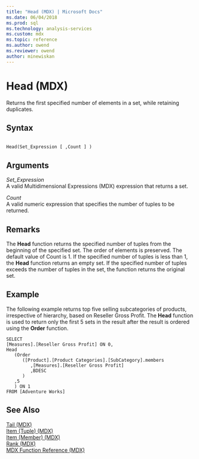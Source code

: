 ```yaml
---
title: "Head (MDX) | Microsoft Docs"
ms.date: 06/04/2018
ms.prod: sql
ms.technology: analysis-services
ms.custom: mdx
ms.topic: reference
ms.author: owend
ms.reviewer: owend
author: minewiskan
---
```

# Head (MDX)


  Returns the first specified number of elements in a set, while retaining duplicates.  
  
## Syntax  
  
```  
  
Head(Set_Expression [ ,Count ] )  
```  
  
## Arguments  
 *Set_Expression*  
 A valid Multidimensional Expressions (MDX) expression that returns a set.  
  
 *Count*  
 A valid numeric expression that specifies the number of tuples to be returned.  
  
## Remarks  
 The **Head** function returns the specified number of tuples from the beginning of the specified set. The order of elements is preserved. The default value of Count is 1. If the specified number of tuples is less than 1, the **Head** function returns an empty set. If the specified number of tuples exceeds the number of tuples in the set, the function returns the original set.  
  
## Example  
 The following example returns top five selling subcategories of products, irrespective of hierarchy, based on Reseller Gross Profit. The **Head** function is used to return only the first 5 sets in the result after the result is ordered using the **Order** function.  
  
```  
SELECT   
[Measures].[Reseller Gross Profit] ON 0,  
Head  
   (Order   
      ([Product].[Product Categories].[SubCategory].members  
         ,[Measures].[Reseller Gross Profit]  
         ,BDESC  
      )  
   ,5  
   ) ON 1  
FROM [Adventure Works]  
```  
  
## See Also  
 [Tail &#40;MDX&#41;](../mdx/tail-mdx.md)   
 [Item &#40;Tuple&#41; &#40;MDX&#41;](../mdx/item-tuple-mdx.md)   
 [Item &#40;Member&#41; &#40;MDX&#41;](../mdx/item-member-mdx.md)   
 [Rank &#40;MDX&#41;](../mdx/rank-mdx.md)   
 [MDX Function Reference &#40;MDX&#41;](../mdx/mdx-function-reference-mdx.md)  
  
  
